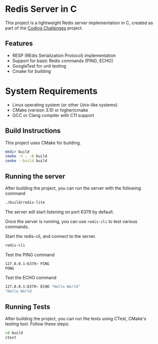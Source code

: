 # Redis Server in C

This project is a lightweight Redis server implementation in C, created as part of the [Coding Challenges](https://codingchallenges.fyi/challenges/challenge-redis) project.

## Features
- RESP (REdis Serialization Protocol) implementation
- Support for basic Redis commands (PING, ECHO)
- GoogleTest for unit testing
- Cmake for building

# System Requirements
- Linux operating system (or other Unix-like systems)
- CMake (version 3.10 or higher)cmake
- GCC or Clang compiler with C11 support

## Build Instructions
This project uses CMake for building.

```bash
mkdir build
cmake -S . -B build
cmake --build build
```

## Running the server
After building the project, you can run the server with the following command
```bash
./build/redis-lite
```
The server will start listening on port 6379 by default.

Once the server is running, you can use `redis-cli` to test various commands.

Start the redis-cli, and connect to the server.
```bash
redis-cli
```

Test the PING command
```bash
127.0.0.1:6379> PING
PONG
```
Test the ECHO command
```bash
127.0.0.1:6379> ECHO "Hello World"
"Hello World
```



## Running Tests

After building the project, you can run the tests using CTest, CMake's testing tool. Follow these steps:

```bash
cd build
ctest
```
